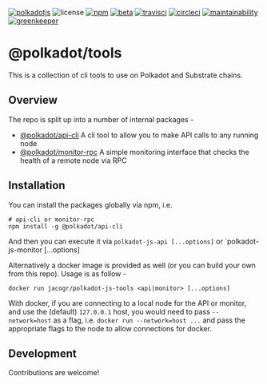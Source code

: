 [![polkadotjs](https://img.shields.io/badge/polkadot-js-orange?style=for-the-badge)](https://polkadot.js.org)
![license](https://img.shields.io/badge/License-Apache%202.0-blue?logo=apache&style=for-the-badge)
[![npm](https://img.shields.io/npm/v/@polkadot/api-cli?logo=npm&style=for-the-badge)](https://www.npmjs.com/package/@polkadot/api-cli)
[![beta](https://img.shields.io/npm/v/@polkadot/api-cli/beta?label=beta&logo=npm&style=for-the-badge)](https://www.npmjs.com/package/@polkadot/api-cli)
[![travisci](https://img.shields.io/travis/com/polkadot-js/tools?logo=travis&style=for-the-badge)](https://travis-ci.com/polkadot-js/tools)
[![circleci](https://img.shields.io/circleci/build/github/polkadot-js/tools/master?logo=circleci&style=for-the-badge)](https://circleci.com/gh/polkadot-js/tools)
[![maintainability](https://img.shields.io/codeclimate/maintainability/polkadot-js/tools?logo=code-climate&style=for-the-badge)](https://codeclimate.com/github/polkadot-js/tools/maintainability)
[![greenkeeper](https://img.shields.io/badge/greenkeeper-enabled-brightgreen?logo=greenkeeper&style=for-the-badge)](https://greenkeeper.io/)

# @polkadot/tools

This is a collection of cli tools to use on Polkadot and Substrate chains.

## Overview

The repo is split up into a number of internal packages -

- [@polkadot/api-cli](packages/api-cli/) A cli tool to allow you to make API calls to any running node
- [@polkadot/monitor-rpc](packages/monitor-rpc/) A simple monitoring interface that checks the health of a remote node via RPC

## Installation

You can install the packages globally via npm, i.e.

```
# api-cli or monitor-rpc
npm install -g @polkadot/api-cli
```

And then you can execute it via `polkadot-js-api [...options]` or `polkadot-js-monitor [...options]

Alternatively a docker image is provided as well (or you can build your own from this repo). Usage is as follow -

```
docker run jacogr/polkadot-js-tools <api|monitor> [...options]
```

With docker, if you are connecting to a local node for the API or monitor, and use the (default) `127.0.0.1` host, you would need to pass `--network=host` as a flag, i.e. `docker run --network=host ...` and pass the appropriate flags to the node to allow connections for docker.

## Development

Contributions are welcome!
